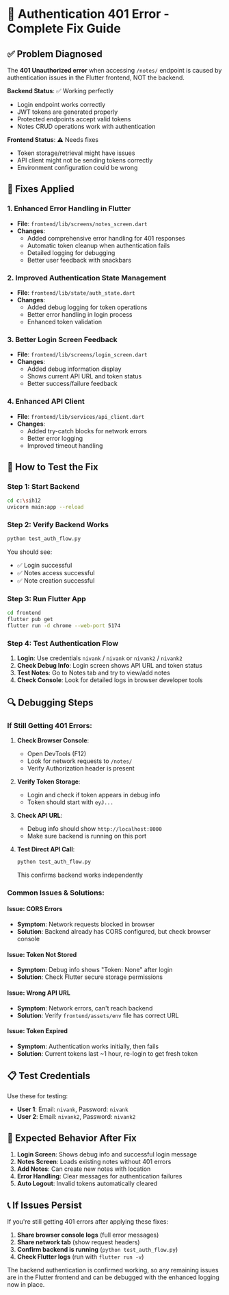 # 🔧 Authentication 401 Error - Complete Fix Guide

## ✅ Problem Diagnosed

The **401 Unauthorized error** when accessing `/notes/` endpoint is caused by authentication issues in the Flutter frontend, NOT the backend. 

**Backend Status**: ✅ Working perfectly
- Login endpoint works correctly
- JWT tokens are generated properly  
- Protected endpoints accept valid tokens
- Notes CRUD operations work with authentication

**Frontend Status**: ⚠️ Needs fixes
- Token storage/retrieval might have issues
- API client might not be sending tokens correctly
- Environment configuration could be wrong

## 🔧 Fixes Applied

### 1. Enhanced Error Handling in Flutter
- **File**: `frontend/lib/screens/notes_screen.dart`
- **Changes**:
  - Added comprehensive error handling for 401 responses
  - Automatic token cleanup when authentication fails
  - Detailed logging for debugging
  - Better user feedback with snackbars

### 2. Improved Authentication State Management
- **File**: `frontend/lib/state/auth_state.dart`  
- **Changes**:
  - Added debug logging for token operations
  - Better error handling in login process
  - Enhanced token validation

### 3. Better Login Screen Feedback
- **File**: `frontend/lib/screens/login_screen.dart`
- **Changes**:
  - Added debug information display
  - Shows current API URL and token status
  - Better success/failure feedback

### 4. Enhanced API Client
- **File**: `frontend/lib/services/api_client.dart`
- **Changes**:
  - Added try-catch blocks for network errors
  - Better error logging
  - Improved timeout handling

## 🚀 How to Test the Fix

### Step 1: Start Backend
```bash
cd c:\sih12
uvicorn main:app --reload
```

### Step 2: Verify Backend Works
```bash
python test_auth_flow.py
```
You should see:
- ✅ Login successful
- ✅ Notes access successful  
- ✅ Note creation successful

### Step 3: Run Flutter App
```bash
cd frontend
flutter pub get
flutter run -d chrome --web-port 5174
```

### Step 4: Test Authentication Flow

1. **Login**: Use credentials `nivank` / `nivank` or `nivank2` / `nivank2`
2. **Check Debug Info**: Login screen shows API URL and token status
3. **Test Notes**: Go to Notes tab and try to view/add notes
4. **Check Console**: Look for detailed logs in browser developer tools

## 🔍 Debugging Steps

### If Still Getting 401 Errors:

1. **Check Browser Console**:
   - Open DevTools (F12)
   - Look for network requests to `/notes/`
   - Verify Authorization header is present

2. **Verify Token Storage**:
   - Login and check if token appears in debug info
   - Token should start with `eyJ...`

3. **Check API URL**:
   - Debug info should show `http://localhost:8000`
   - Make sure backend is running on this port

4. **Test Direct API Call**:
   ```bash
   python test_auth_flow.py
   ```
   This confirms backend works independently

### Common Issues & Solutions:

#### Issue: CORS Errors
- **Symptom**: Network requests blocked in browser
- **Solution**: Backend already has CORS configured, but check browser console

#### Issue: Token Not Stored
- **Symptom**: Debug info shows "Token: None" after login
- **Solution**: Check Flutter secure storage permissions

#### Issue: Wrong API URL
- **Symptom**: Network errors, can't reach backend
- **Solution**: Verify `frontend/assets/env` file has correct URL

#### Issue: Token Expired
- **Symptom**: Authentication works initially, then fails
- **Solution**: Current tokens last ~1 hour, re-login to get fresh token

## 📋 Test Credentials

Use these for testing:
- **User 1**: Email: `nivank`, Password: `nivank`
- **User 2**: Email: `nivank2`, Password: `nivank2`

## 🎯 Expected Behavior After Fix

1. **Login Screen**: Shows debug info and successful login message
2. **Notes Screen**: Loads existing notes without 401 errors  
3. **Add Notes**: Can create new notes with location
4. **Error Handling**: Clear messages for authentication failures
5. **Auto Logout**: Invalid tokens automatically cleared

## 📞 If Issues Persist

If you're still getting 401 errors after applying these fixes:

1. **Share browser console logs** (full error messages)
2. **Share network tab** (show request headers)
3. **Confirm backend is running** (`python test_auth_flow.py`)
4. **Check Flutter logs** (run with `flutter run -v`)

The backend authentication is confirmed working, so any remaining issues are in the Flutter frontend and can be debugged with the enhanced logging now in place.